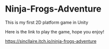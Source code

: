 # Ninja-Frogs-Adventure
This is my first 2D platform game in Unity

Here is the link to play the game, hope you enjoy!



https://sincllaire.itch.io/ninja-frogs-adventure

